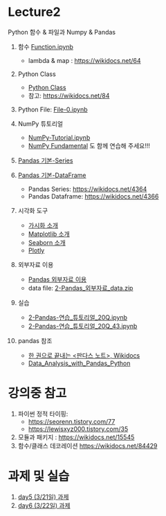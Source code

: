 # Lecture2

Python 함수 & 파일과 Numpy & Pandas

1. 함수 [Function.ipynb](notebooks/1-10Function_0.ipynb)
    - lambda & map : https://wikidocs.net/64
2. Python Class
    - [Python Class](notebooks/1-11Class_0.ipynb)
    - 참고: https://wikidocs.net/84
3. Python File: [File-0.ipynb](notebooks/1-17File-0.ipynb)

4. NumPy 튜토리얼
    - [NumPy-Tutorial.ipynb](notebooks/2-01NumPy1-Tutorial_0.ipynb)
    - [NumPy Fundamental](https://numpy.org/doc/stable/user/basics.html) 도 함께 연습해 주세요!!!

5. [Pandas 기본-Series](notebooks/2-04Pandas_Series-0.ipynb)
6. [Pandas 기본-DataFrame](notebooks/2-05Pandas_DataFrame-0.ipynb)
    - Pandas Series: https://wikidocs.net/4364
    - Pandas Dataframe: https://wikidocs.net/4366

7. 시각화 도구
    - [가시화 소개](notebooks/2-가시화0-소개.ipynb)
    - [Matplotlib 소개](notebooks/2-가시화1-Matplotlib_simple.ipynb)
    - [Seaborn 소개](notebooks/2-가시화2-Seaborn.ipynb)
    - [Plotly](notebooks/2-가시화3-Plotly.ipynb)

8. 외부자료 이용
    - [Pandas 외부자료 이용](notebooks/2-Pandas_외부자료.ipynb)
    - data file: [2-Pandas_외부자료_data.zip](notebooks/2-Pandas_외부자료_data.zip)

9. 실습
    - [2-Pandas-연습_튜토리얼_20Q.ipynb](notebooks/2-Pandas-연습_튜토리얼_20Q_43.ipynb)
    - [2-Pandas-연습_튜토리얼_20Q_43.ipynb](notebooks/2-Pandas-연습_튜토리얼_20Q_43.ipynb)

9. pandas 참조
   - [한 권으로 끝내는 <판다스 노트>, Wikidocs](https://wikidocs.net/book/4639)
   - [Data_Analysis_with_Pandas_Python](https://bitbucket.org/hrojas/learn-pandas)


# 강의중 참고


1. 파이썬 정적 타이핑: 
    - https://seorenn.tistory.com/77
    - https://lewisxyz000.tistory.com/35
3. 모듈과 패키지 : https://wikidocs.net/15545
4. 함수/클래스 데코레이션 https://wikidocs.net/84429


# 과제 및 실습
1. [day5 (3/21일) 과제](lecture2_과제1.md)
1. [day6 (3/22일) 과제]()
